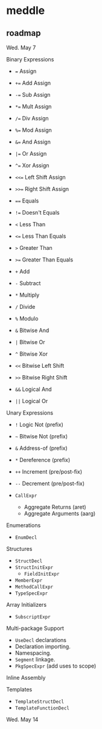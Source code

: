 # meddle

## roadmap

Wed. May 7

Binary Expressions
- `=` Assign
- `+=` Add Assign
- `-=` Sub Assign
- `*=` Mult Assign
- `/=` Div Assign
- `%=` Mod Assign
- `&=` And Assign
- `|=` Or Assign
- `^=` Xor Assign
- `<<=` Left Shift Assign
- `>>=` Right Shift Assign

- `==` Equals
- `!=` Doesn't Equals
- `<` Less Than
- `<=` Less Than Equals
- `>` Greater Than
- `>=` Greater Than Equals

- `+` Add
- `-` Subtract
- `*` Multiply
- `/` Divide
- `%` Modulo
- `&` Bitwise And
- `|` Bitwise Or
- `^` Bitwise Xor
- `<<` Bitwise Left Shift
- `>>` Bitwise Right Shift
- `&&` Logical And
- `||` Logical Or

Unary Expressions
- `!` Logic Not (prefix)
- `~` Bitwise Not (prefix)
- `&` Address-of (prefix)
- `*` Dereference (prefix)
- `++` Increment (pre/post-fix)
- `--` Decrement (pre/post-fix)

- `CallExpr`
  - Aggregate Returns (aret)
  - Aggregate Arguments (aarg)

Enumerations
- `EnumDecl`

Structures
- `StructDecl`
- `StructInitExpr`
  - `FieldInitExpr`
- `MemberExpr`
- `MethodCallExpr`
- `TypeSpecExpr`

Array Initializers
- `SubscriptExpr`

Multi-package Support
- `UseDecl` declarations
- Declaration importing.
- Namespacing.
- `Segment` linkage.
- `PkgSpecExpr` (add uses to scope)

Inline Assembly

Templates
- `TemplateStructDecl`
- `TemplateFunctionDecl`

Wed. May 14

